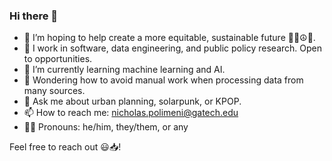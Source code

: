 ### Hi there 👋

- 🔭 I’m hoping to help create a more equitable, sustainable future 🌳🌻☮️🌄.
- 💼 I work in software, data engineering, and public policy research. Open to opportunities.
- 🌱 I’m currently learning machine learning and AI.
- 🤔 Wondering how to avoid manual work when processing data from many sources.
- 💬 Ask me about urban planning, solarpunk, or KPOP.
- 📫 How to reach me: nicholas.polimeni@gatech.edu
- 🏳️‍🌈 Pronouns: he/him, they/them, or any

Feel free to reach out 😃📥! 
